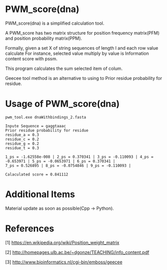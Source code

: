 # PWM_score(dna)
PWM_score(dna) is a simplified calculation tool.

A PWM_score has two matrix structure for position frequency matrix(PFM) and position 
probability matrix(PPM).

Formally, given a set X of string sequences of length l and each row value calculate
For instance, selected value multiply by value is Information content score with pssm.

This program calculates the sum selected item of colum.



Geecee tool method is an alternative to using to Prior residue probability for residue.

Usage of PWM_score(dna)
==============
```
pwm_tool.exe dnaWithbindings_2.fasta

Inpute Sequence = gaggtaaac
Prior residue probability for residue
residue_a = 0.3
residue_c = 0.2
residue_g = 0.2
residue_t = 0.3

1_ps = -1.62558e-008 | 2_ps = 0.370341 | 3_ps = -0.110093 | 4_ps = -0.653971 | 5_ps = -0.0653971 | 6_ps = 0.370341 |
7_ps = 0.526895 | 8_ps = -0.0754846 | 9_ps = -0.110093 |

Calaculated score = 0.841112
```

# Additional Items
Material update as soon as possible(Cpp -> Python).


# References
[1] https://en.wikipedia.org/wiki/Position_weight_matrix

[2] http://homepages.ulb.ac.be/~dgonze/TEACHING/info_content.pdf

[3] http://www.bioinformatics.nl/cgi-bin/emboss/geecee
